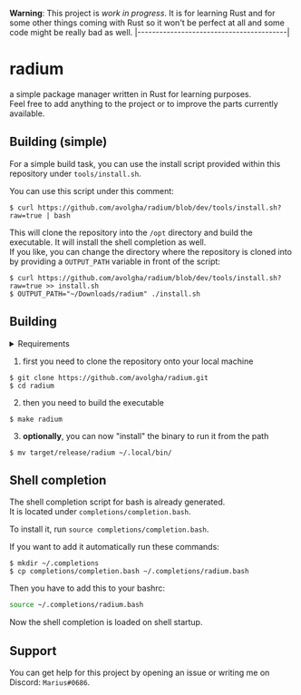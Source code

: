 **Warning**: This project is _work in progress_. It is for learning Rust and for some other things coming with Rust so it won't be perfect at all and some code might be really bad as well.
|-----------------------------------------|

# radium

a simple package manager written in Rust for learning purposes.  
Feel free to add anything to the project or to improve the parts currently available.

## Building (simple)

For a simple build task, you can use the install script provided within this repository under `tools/install.sh`.

You can use this script under this comment:

```shell
$ curl https://github.com/avolgha/radium/blob/dev/tools/install.sh?raw=true | bash
```

This will clone the repository into the `/opt` directory and build the executable. It will install the shell completion as well.  
If you like, you can change the directory where the repository is cloned into by providing a `OUTPUT_PATH` variable in front of the script:

```shell
$ curl https://github.com/avolgha/radium/blob/dev/tools/install.sh?raw=true >> install.sh
$ OUTPUT_PATH="~/Downloads/radium" ./install.sh
```

## Building

<details>
  <summary>Requirements</summary>
  
  >1. rustc
  >2. cargo
  >
  >You can install both through [rustup](https://rustup.rs/)
</details>

1. first you need to clone the repository onto your local machine

```shell
$ git clone https://github.com/avolgha/radium.git
$ cd radium
```

2. then you need to build the executable

```shell
$ make radium
```

3. **optionally**, you can now "install" the binary to run it from the path

```shell
$ mv target/release/radium ~/.local/bin/
```

## Shell completion

The shell completion script for bash is already generated.  
It is located under `completions/completion.bash`.

To install it, run `source completions/completion.bash`.

If you want to add it automatically run these commands:

```shell
$ mkdir ~/.completions
$ cp completions/completion.bash ~/.completions/radium.bash
```

Then you have to add this to your bashrc:

```bash
source ~/.completions/radium.bash
```

Now the shell completion is loaded on shell startup.

## Support

You can get help for this project by opening an issue or writing me on Discord: `Marius#0686`.
